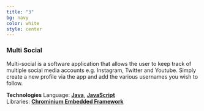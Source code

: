 ```yaml
---
title: "3"
bg: navy
color: white
style: center
---
```

### **Multi Social**
Multi-social is a software application that allows the user to keep track of multiple social media accounts e.g. Instagram, Twitter and Youtube.
Simply create a new profile via the app and add the various usernames you wish to follow.    
  
**Technologies**
Language: [**Java**](https://www.oracle.com/java/index.html), [**JavaScript**](https://www.javascript.com)    
Libraries: [**Chrominium Embedded Framework**](https://en.wikipedia.org/wiki/Chromium_Embedded_Framework)
